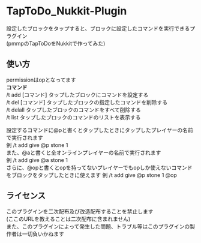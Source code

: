 # TapToDo_Nukkit-Plugin
設定したブロックをタップすると、ブロックに設定したコマンドを実行できるプラグイン<br>
(pmmpのTapToDoをNukkitで作ってみた)<br>

## 使い方<br>
permissionはopとなってます<br>
**コマンド**<br>
/t add [コマンド] タップしたブロックにコマンドを設定する<br>
/t del [コマンド] タップしたブロックの指定したコマンドを削除する<br>
/t delall タップしたブロックのコマンドをすべて削除する<br>
/t list タップしたブロックのコマンドのリストを表示する<br>

設定するコマンドに@pと書くとタップしたときにタップしたプレイヤーの名前で実行されます<br>
例 /t add give @p stone 1<br>
また、@aと書くと全オンラインプレイヤーの名前で実行されます<br>
例 /t add give @a stone 1<br>
さらに、@opと書くとopを持ってないプレイヤーでもopしか使えないコマンドをブロックをタップしたときに使えます
例 /t add give @p stone 1 @op<br>

## ライセンス<br>
このプラグインを二次配布及び改造配布することを禁止します<br>
(ここのURLを教えることは二次配布に含まれません)<br>
また、このプラグインによって発生した問題、トラブル等はこのプラグインの製作者は一切負いかねます<br>
